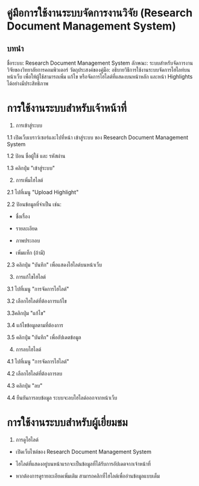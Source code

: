 # คู่มือการใช้งานระบบจัดการงานวิจัย (Research Document Management System)

## บทนำ

ชื่อระบบ: Research Document Management System
ลักษณะ: ระบบสำหรับจัดการงานวิจัยของวิทยาลัยการคอมพิวเตอร์
วัตถุประสงค์ของคู่มือ: อธิบายวิธีการใช้งานระบบจัดการไฮไลท์บนหน้าเว็บ เพื่อให้ผู้ใช้สามารถเพิ่ม แก้ไข หรือจัดการไฮไลต์ที่แสดงบนหน้าหลัก และหน้า Highlights ได้อย่างมีประสิทธิภาพ

# การใช้งานระบบสำหรับเจ้าหน้าที่

1. การเข้าสู่ระบบ

1.1 เปิดเว็บเบราว์เซอร์และไปที่หน้า เข้าสู่ระบบ ของ Research Document Management System

1.2 ป้อน ชื่อผู้ใช้ และ รหัสผ่าน

1.3 คลิกปุ่ม "เข้าสู่ระบบ"

2. การเพิ่มไฮไลต์

2.1 ไปที่เมนู "Upload Highlight"

2.2 ป้อนข้อมูลที่จำเป็น เช่น:

 - ชื่อเรื่อง

 - รายละเอียด

 - ภาพประกอบ

 - เพิ่มแท็ก (ถ้ามี)

2.3 คลิกปุ่ม "บันทึก" เพื่อแสดงไฮไลต์บนหน้าเว็บ

3. การแก้ไขไฮไลต์

3.1 ไปที่เมนู "การจัดการไฮไลต์"

3.2 เลือกไฮไลต์ที่ต้องการแก้ไข

3.3คลิกปุ่ม "แก้ไข"

3.4 แก้ไขข้อมูลตามที่ต้องการ

3.5 คลิกปุ่ม "บันทึก" เพื่ออัปเดตข้อมูล

4. การลบไฮไลต์

4.1 ไปที่เมนู "การจัดการไฮไลต์"

4.2 เลือกไฮไลต์ที่ต้องการลบ

4.3 คลิกปุ่ม "ลบ"

4.4 ยืนยันการลบข้อมูล ระบบจะลบไฮไลต์ออกจากหน้าเว็บ

# การใช้งานระบบสำหรับผู้เยี่ยมชม

1. การดูไฮไลต์

- เปิดเว็บไซต์ของ Research Document Management System

- ไฮไลต์ที่แสดงอยู่บนหน้าแรกจะเป็นข้อมูลที่ได้รับการอัปเดตจากเจ้าหน้าที่

- หากต้องการดูรายละเอียดเพิ่มเติม สามารถคลิกที่ไฮไลต์เพื่ออ่านข้อมูลแบบเต็ม
